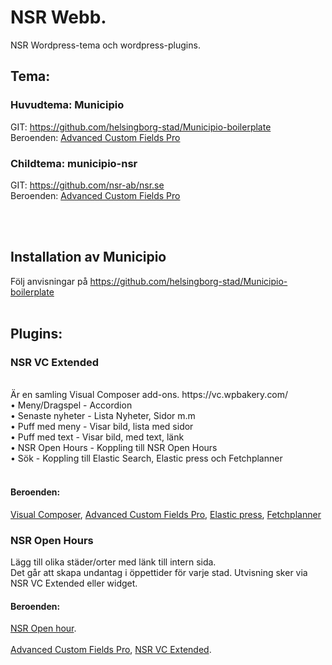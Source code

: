 # NSR Webb.
NSR Wordpress-tema och wordpress-plugins.

## Tema: 
### Huvudtema: Municipio 
GIT: https://github.com/helsingborg-stad/Municipio-boilerplate <br>
Beroenden: <a href="https://www.advancedcustomfields.com/">Advanced Custom Fields Pro</a> <br> 

### Childtema: municipio-nsr 
GIT: https://github.com/nsr-ab/nsr.se<br>
Beroenden: <a href="https://www.advancedcustomfields.com/">Advanced Custom Fields Pro</a> <br> 

<br><br> 
## Installation av Municipio
Följ anvisningar på https://github.com/helsingborg-stad/Municipio-boilerplate <br><br>

## Plugins:
### NSR VC Extended
<br>
Är en samling Visual Composer add-ons. https://vc.wpbakery.com/
<br>
•	Meny/Dragspel	- Accordion <br>
•	Senaste nyheter	- Lista Nyheter, Sidor m.m <br>
•	Puff med meny	- Visar bild, lista med sidor <br>
•	Puff med text	- Visar bild, med text, länk <br>
•	NSR Open Hours	- Koppling till NSR Open Hours <br>
•	Sök		- Koppling till Elastic Search, Elastic press och Fetchplanner <br><br>

#### Beroenden:
<a href="https://vc.wpbakery.com/">Visual Composer</a>, <a href="https://www.advancedcustomfields.com/">Advanced Custom Fields Pro</a>, <a href="https://github.com/10up/ElasticPress">Elastic press</a>, <a href="http://www.bmsystem.se/produkter/fetchplanner/">Fetchplanner</a>


### NSR Open Hours
Lägg till olika städer/orter med länk till intern sida. <br>
Det går att skapa undantag i öppettider för varje stad. Utvisning sker via NSR VC Extended eller widget.<br>

#### Beroenden: 
<a href="https://github.com/nsr-ab/nsr.se/tree/master/wp-content/plugins/nsr-open-hours">NSR Open hour</a>.<br><br>
<a href="https://www.advancedcustomfields.com/">Advanced Custom Fields Pro</a>, <a href="https://github.com/nsr-ab/nsr.se/tree/master/wp-content/plugins/nsr-vc-extended">NSR VC Extended</a>.<br>

